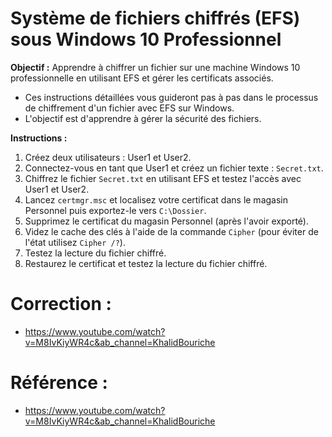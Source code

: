 # Système de fichiers chiffrés (EFS) sous Windows 10 Professionnel

**Objectif :** Apprendre à chiffrer un fichier sur une machine Windows 10 professionnelle en utilisant EFS et gérer les certificats associés.


- Ces instructions détaillées vous guideront pas à pas dans le processus de chiffrement d'un fichier avec EFS sur Windows.
- L'objectif est d'apprendre à gérer la sécurité des fichiers.

**Instructions :**
1. Créez deux utilisateurs : User1 et User2.
2. Connectez-vous en tant que User1 et créez un fichier texte : `Secret.txt`.
3. Chiffrez le fichier `Secret.txt` en utilisant EFS et testez l'accès avec User1 et User2.
4. Lancez `certmgr.msc` et localisez votre certificat dans le magasin Personnel puis exportez-le vers `C:\Dossier`.
5. Supprimez le certificat du magasin Personnel (après l'avoir exporté).
6. Videz le cache des clés à l'aide de la commande `Cipher` (pour éviter de l'état utilisez `Cipher /?`).
7. Testez la lecture du fichier chiffré.
8. Restaurez le certificat et testez la lecture du fichier chiffré.


# Correction :

- https://www.youtube.com/watch?v=M8IvKiyWR4c&ab_channel=KhalidBouriche




# Référence :
- https://www.youtube.com/watch?v=M8IvKiyWR4c&ab_channel=KhalidBouriche

